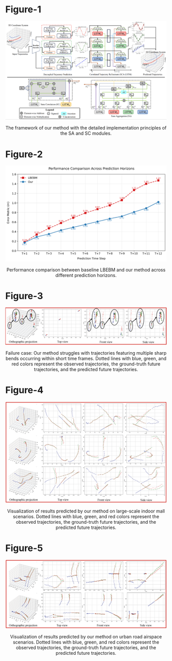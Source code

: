 # Figure-1
![image](https://github.com/zhouhao94/ICML_Rebuttal_ID4436/blob/main/Figure-1.png)
<p align="center">  
The framework of our method with the detailed implementation principles of the SA and SC modules.
</p>   

# Figure-2
![image](https://github.com/zhouhao94/ICML_Rebuttal_ID4436/blob/main/Figure-2.png)
<p align="center">  
Performance comparison between baseline LBEBM and our method across different prediction horizons.
</p>   

# Figure-3
![image](https://github.com/zhouhao94/ICML_Rebuttal_ID4436/blob/main/Figure-3.png)
<p align="center">  
Failure case: Our method struggles with trajectories featuring multiple sharp bends occurring within short time frames. Dotted lines with blue, green, and red colors represent the observed trajectories, the ground-truth future trajectories, and the predicted future trajectories.
</p>   

# Figure-4
![image](https://github.com/zhouhao94/ICML_Rebuttal_ID4436/blob/main/Figure-4.png)
<p align="center">  
Visualization of results predicted by our method on large-scale indoor mall scenarios. Dotted lines with blue, green, and red colors represent the observed trajectories, the ground-truth future trajectories, and the predicted future trajectories.
</p>   

# Figure-5
![image](https://github.com/zhouhao94/ICML_Rebuttal_ID4436/blob/main/Figure-5.png)
<p align="center">  
Visualization of results predicted by our method on urban road airspace scenarios. Dotted lines with blue, green, and red colors represent the observed trajectories, the ground-truth future trajectories, and the predicted future trajectories.
</p>   
